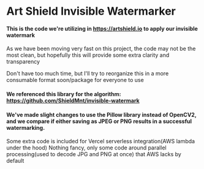 # Art Shield Invisible Watermarker

#### This is the code we're utilizing in https://artshield.io to apply our invisible watermark
As we have been moving very fast on this project, the code may not be the most clean, but hopefully this will provide some extra clarity and transparency

Don't have too much time, but I'll try to reorganize this in a more consumable format soon/package for everyone to use

#### We referenced this library for the algorithm: https://github.com/ShieldMnt/invisible-watermark
#### We've made slight changes to use the Pillow library instead of OpenCV2, and we compare if either saving as JPEG or PNG results in a successful watermarking.

Some extra code is included for Vercel serverless integration(AWS lambda under the hood)
Nothing fancy, only some code around parallel processing(used to decode JPG and PNG at once) that AWS lacks by default

